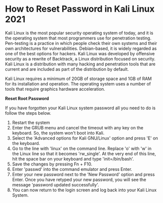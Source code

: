 # How to Reset Password in Kali Linux 2021

Kali Linux is the most popular security operating system of today, and it is the operating system that most programmers use for penetration testing. Pen-testing is a practice in which people check their own systems and their own architectures for vulnerabilities. Debian-based, it is widely regarded as one of the best options for hackers. Kali Linux was developed by offensive security as a rewrite of Backtrack, a Linux distribution focused on security. Kali Linux is a distribution with many hacking and penetration tools that are current and are included as part of the distribution by default.

Kali Linux requires a minimum of 20GB of storage space and 1GB of RAM for its installation and operation. The operating system uses a number of tools that require graphics hardware acceleration.

**Reset Root Password**

If you have forgotten your Kali Linux system password all you need to do is follow the steps below. 

1. Restart the system
2. Enter the GRUB menu and cancel the timeout with any key on the keyboard. So, the system won't boot into Kali. 
3. Select the 'Advanced options for Kali GNU/Linux' option and press 'E' on the keyboard.
4. Go to the line with 'linux' on the command line. Replace 'o' with 'w' in the Linux line so that it becomes 'rw_single'. At the very end of this line, hit the space bar on your keyboard and type 'init=/bin/bash'.
5. Save the changes by pressing Fn + F10.
6. Enter 'passwd' into the command emulator and press Enter. 
7. Enter your new password next to the 'New Password' option and press Enter. Once you have retyped your new password, you will see the message 'password updated successfully'.
8. You can now return to the login screen and log back into your Kali Linux System.
